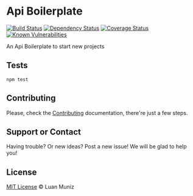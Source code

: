 Api Boilerplate
=========
[![Build Status][travis-image]][travis-url] [![Dependency Status][depstat-image]][depstat-url] [![Coverage Status][coverrals-image]][coverrals-url] [![Known Vulnerabilities][synk-image]][synk-url]

An Api Boilerplate to start new projects

## Tests
`npm test`

## Contributing
Please, check the [Contributing](CONTRIBUTING.md) documentation, there're just a few steps.

## Support or Contact

Having trouble? Or new ideas? Post a new issue! We will be glad to help you!

## License

[MIT License](http://luanmuniz.mit-license.org) © Luan Muniz

[travis-url]: https://travis-ci.org/luanmuniz/api-boilerplate
[travis-image]: https://travis-ci.org/luanmuniz/api-boilerplate.png?branch=master
[depstat-url]: https://david-dm.org/luanmuniz/api-boilerplate#info=devDependencies
[depstat-image]: https://david-dm.org/luanmuniz/api-boilerplate/dev-status.png
[coverrals-image]: https://coveralls.io/repos/github/luanmuniz/api-boilerplate/badge.svg?branch=master
[coverrals-url]: https://coveralls.io/github/luanmuniz/api-boilerplate?branch=master
[synk-image]: https://snyk.io/test/github/luanmuniz/api-boilerplate/badge.svg
[synk-url]: https://snyk.io/test/github/luanmuniz/api-boilerplate